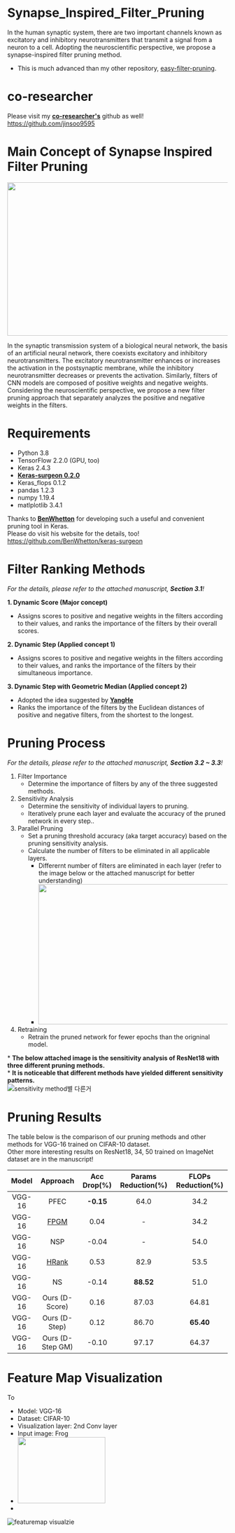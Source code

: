 # Synapse_Inspired_Filter_Pruning
In the human synaptic system, there are two important channels known as excitatory and inhibitory neurotransmitters that transmit a signal from a neuron to a cell. Adopting the neuroscientific perspective, we propose a synapse-inspired filter pruning method.

* This is much advanced than my other repository, [easy-filter-pruning](https://github.com/cloudpark93/easy-filter-pruning).

# co-researcher
Please visit my [**co-researcher's**](https://github.com/jinsoo9595) github as well!  
https://github.com/jinsoo9595

# Main Concept of Synapse Inspired Filter Pruning
<img src = "https://user-images.githubusercontent.com/78515689/161383050-4ff6ab9b-88c7-4c37-99fc-ea0fcd245f21.png" width="800px" height="350px">

In the synaptic transmission system of a biological neural network, the basis of an artificial neural network, there coexists excitatory and inhibitory neurotransmitters. The excitatory neurotransmitter enhances or increases the activation in the postsynaptic membrane, while the inhibitory neurotransmitter decreases or prevents the activation. Similarly, filters of CNN models are composed of positive weights and negative weights. Considering the neuroscientific perspective, we propose a new filter pruning approach that separately analyzes the positive and negative weights in the filters.

# Requirements
* Python 3.8
* TensorFlow 2.2.0 (GPU, too)
* Keras 2.4.3
* [**Keras-surgeon 0.2.0**](https://github.com/BenWhetton/keras-surgeon)
* Keras_flops 0.1.2
* pandas 1.2.3
* numpy 1.19.4
* matlplotlib 3.4.1

Thanks to [**BenWhetton**]((https://github.com/BenWhetton/keras-surgeon)) for developing such a useful and convenient pruning tool in Keras.  
Please do visit his website for the details, too!  
https://github.com/BenWhetton/keras-surgeon

# Filter Ranking Methods
*For the details, please refer to the attached manuscript, **Section 3.1**!*  

**1. Dynamic Score (Major concept)**
* Assigns scores to positive and negative weights in the filters according to their values, and ranks the importance of the filters by their overall scores.  

**2. Dynamic Step (Applied concept 1)**
* Assigns scores to positive and negative weights in the filters according to their values, and ranks the importance of the filters by their simultaneous importance.

**3. Dynamic Step with Geometric Median (Applied concept 2)**
* Adopted the idea suggested by [**YangHe**](https://github.com/he-y/filter-pruning-geometric-median)
* Ranks the importance of the filters by the Euclidean distances of positive and negative filters, from the shortest to the longest.

# Pruning Process  
*For the details, please refer to the attached manuscript, **Section 3.2 ~ 3.3**!*  
1. Filter Importance  
    * Determine the importance of filters by any of the three suggested methods.  
2. Sensitivity Analysis  
    * Determine the sensitivity of individual layers to pruning.  
    * Iteratively prune each layer and evaluate the accuracy of the pruned network in every step..  
3. Parallel Pruning 
    * Set a pruning threshold accuracy (aka target accuracy) based on the pruning sensitivity analysis.  
    * Calculate the number of filters to be eliminated in all applicable layers.  
        * Differernt number of filters are eliminated in each layer (refer to the image below or the attached manuscript for better understanding)  
        * <img src = "https://user-images.githubusercontent.com/78515689/161475388-d8ecc0e1-be6b-4178-9b78-ae8134b6329a.PNG" width="500px" height="320px">  
4. Retraining  
    * Retrain the pruned network for fewer epochs than the origninal model.

\* **The below attached image is the sensitivity analysis of ResNet18 with three different pruning methods.**  
\* **It is noticeable that different methods have yielded different sensitivity patterns.**  
![sensitivity method별 다른거](https://user-images.githubusercontent.com/78515689/161476387-0a3ddae7-ecba-4a9b-a962-4266ebd0e09c.PNG)  

# Pruning Results
The table below is the comparison of our pruning methods and other methods for VGG-16 trained on CIFAR-10 dataset.  
Other more interesting results on ResNet18, 34, 50 trained on ImageNet dataset are in the manuscript!  

Model|Approach|Acc Drop(%)|Params Reduction(%)|FLOPs Reduction(%)
:----------:|:--------:|:---:|:---:|:---:
VGG-16|PFEC|**-0.15**|64.0|34.2
VGG-16|[FPGM](https://github.com/he-y/filter-pruning-geometric-median)|0.04|-|34.2
VGG-16|NSP|-0.04|-|54.0
VGG-16|[HRank](https://github.com/lmbxmu/HRank)|0.53|82.9|53.5
VGG-16|NS|-0.14|**88.52**|51.0
VGG-16|Ours (D-Score)|0.16|87.03|64.81
VGG-16|Ours (D-Step)|0.12|86.70|**65.40**
VGG-16|Ours (D-Step GM)|-0.10|97.17|64.37

# Feature Map Visualization
To 
* Model: VGG-16  
* Dataset: CIFAR-10  
* Visualization layer: 2nd Conv layer  
* Input image: Frog
* <img src = "https://user-images.githubusercontent.com/78515689/161480185-3f71d978-71be-41fa-a141-278c8247aeb2.JPEG" width="200px" height="151px"> 
* 

![featuremap visualzie](https://user-images.githubusercontent.com/78515689/161479986-ce24e31e-d7a0-47f6-bb76-14bdfe20d9d3.PNG)  

